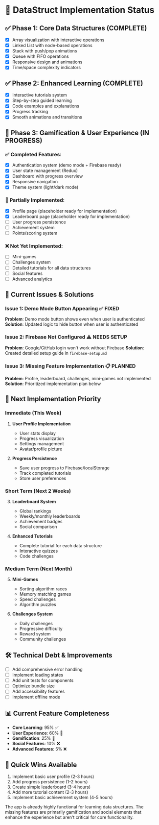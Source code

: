# 🚀 DataStruct Implementation Status

## ✅ **Phase 1: Core Data Structures (COMPLETE)**
- [x] Array visualization with interactive operations
- [x] Linked List with node-based operations  
- [x] Stack with push/pop animations
- [x] Queue with FIFO operations
- [x] Responsive design and animations
- [x] Time/space complexity indicators

## ✅ **Phase 2: Enhanced Learning (COMPLETE)**
- [x] Interactive tutorials system
- [x] Step-by-step guided learning
- [x] Code examples and explanations
- [x] Progress tracking
- [x] Smooth animations and transitions

## 🔄 **Phase 3: Gamification & User Experience (IN PROGRESS)**

### ✅ **Completed Features:**
- [x] Authentication system (demo mode + Firebase ready)
- [x] User state management (Redux)
- [x] Dashboard with progress overview
- [x] Responsive navigation
- [x] Theme system (light/dark mode)

### 🚧 **Partially Implemented:**
- [x] Profile page (placeholder ready for implementation)
- [x] Leaderboard page (placeholder ready for implementation)
- [ ] User progress persistence
- [ ] Achievement system
- [ ] Points/scoring system

### ❌ **Not Yet Implemented:**
- [ ] Mini-games
- [ ] Challenges system
- [ ] Detailed tutorials for all data structures
- [ ] Social features
- [ ] Advanced analytics

## 🔧 **Current Issues & Solutions**

### Issue 1: Demo Mode Button Appearing ✅ FIXED
**Problem**: Demo mode button shows even when user is authenticated
**Solution**: Updated logic to hide button when user is authenticated

### Issue 2: Firebase Not Configured ⚠️ NEEDS SETUP
**Problem**: Google/GitHub login won't work without Firebase
**Solution**: Created detailed setup guide in `firebase-setup.md`

### Issue 3: Missing Feature Implementation 📋 PLANNED
**Problem**: Profile, leaderboard, challenges, mini-games not implemented
**Solution**: Prioritized implementation plan below

## 🎯 **Next Implementation Priority**

### **Immediate (This Week)**
1. **User Profile Implementation**
   - User stats display
   - Progress visualization
   - Settings management
   - Avatar/profile picture

2. **Progress Persistence**
   - Save user progress to Firebase/localStorage
   - Track completed tutorials
   - Store user preferences

### **Short Term (Next 2 Weeks)**
3. **Leaderboard System**
   - Global rankings
   - Weekly/monthly leaderboards
   - Achievement badges
   - Social comparison

4. **Enhanced Tutorials**
   - Complete tutorial for each data structure
   - Interactive quizzes
   - Code challenges

### **Medium Term (Next Month)**
5. **Mini-Games**
   - Sorting algorithm races
   - Memory matching games
   - Speed challenges
   - Algorithm puzzles

6. **Challenges System**
   - Daily challenges
   - Progressive difficulty
   - Reward system
   - Community challenges

## 🛠️ **Technical Debt & Improvements**
- [ ] Add comprehensive error handling
- [ ] Implement loading states
- [ ] Add unit tests for components
- [ ] Optimize bundle size
- [ ] Add accessibility features
- [ ] Implement offline mode

## 📊 **Current Feature Completeness**
- **Core Learning**: 95% ✅
- **User Experience**: 60% 🔄
- **Gamification**: 25% 🔄
- **Social Features**: 10% ❌
- **Advanced Features**: 5% ❌

## 🚀 **Quick Wins Available**
1. Implement basic user profile (2-3 hours)
2. Add progress persistence (1-2 hours)
3. Create simple leaderboard (3-4 hours)
4. Add more tutorial content (2-3 hours)
5. Implement basic achievement system (4-5 hours)

The app is already highly functional for learning data structures. The missing features are primarily gamification and social elements that enhance the experience but aren't critical for core functionality.
